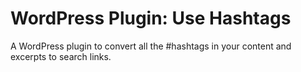 # WordPress Plugin: Use Hashtags

A WordPress plugin to convert all the #hashtags in your content and excerpts to search links.

